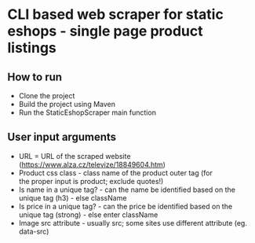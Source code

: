 # CLI based web scraper for static eshops - single page product listings

## How to run

- Clone the project
- Build the project using Maven
- Run the StaticEshopScraper main function

## User input arguments

- URL = URL of the scraped website (https://www.alza.cz/televize/18849604.htm)
- Product css class - class name of the product outer tag (for <div class="product"> the proper input is product; exclude quotes!)
- Is name in a unique tag? - can the name be identified based on the unique tag (h3) - else className
- Is price in a unique tag? - can the price be identified based on the unique tag (strong) - else enter className
- Image src attribute - usually src; some sites use different attribute (eg. data-src)
